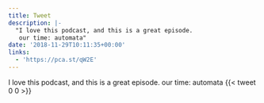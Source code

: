 ```yaml
---
title: Tweet
description: |-
  "I love this podcast, and this is a great episode.
   our time: automata"
date: '2018-11-29T10:11:35+00:00'
links:
  - 'https://pca.st/qW2E'
---
```

I love this podcast, and this is a great episode.
 our time: automata
      {{< tweet 0 0 >}}
    
